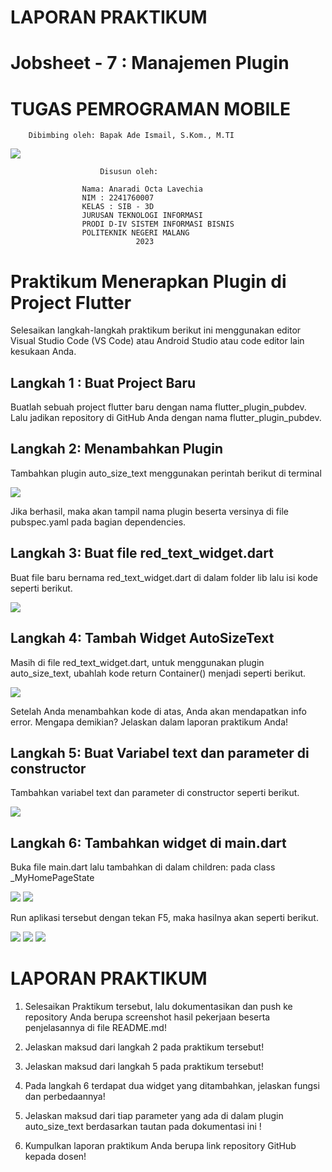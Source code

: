 #                   LAPORAN PRAKTIKUM
#           Jobsheet - 7 : Manajemen Plugin
#               TUGAS PEMROGRAMAN MOBILE
        Dibimbing oleh: Bapak Ade Ismail, S.Kom., M.TI
<img src="logo.jpg">

                        Disusun oleh: 

                    Nama: Anaradi Octa Lavechia
                    NIM : 2241760007
                    KELAS : SIB - 3D
                    JURUSAN TEKNOLOGI INFORMASI
                    PRODI D-IV SISTEM INFORMASI BISNIS
                    POLITEKNIK NEGERI MALANG
                                2023

# Praktikum Menerapkan Plugin di Project Flutter
Selesaikan langkah-langkah praktikum berikut ini menggunakan editor Visual Studio Code (VS Code) atau Android Studio atau code editor lain kesukaan Anda.

## Langkah 1 : Buat Project Baru
Buatlah sebuah project flutter baru dengan nama flutter_plugin_pubdev. Lalu jadikan repository di GitHub Anda dengan nama flutter_plugin_pubdev.

## Langkah 2: Menambahkan Plugin
Tambahkan plugin auto_size_text menggunakan perintah berikut di terminal

<img src="langka2.jpg">

Jika berhasil, maka akan tampil nama plugin beserta versinya di file pubspec.yaml pada bagian dependencies.

## Langkah 3: Buat file red_text_widget.dart
Buat file baru bernama red_text_widget.dart di dalam folder lib lalu isi kode seperti berikut.

<img src="langka3.jpg">

## Langkah 4: Tambah Widget AutoSizeText
Masih di file red_text_widget.dart, untuk menggunakan plugin auto_size_text, ubahlah kode return Container() menjadi seperti berikut.

<img src="langka4.jpg">


Setelah Anda menambahkan kode di atas, Anda akan mendapatkan info error. Mengapa demikian? Jelaskan dalam laporan praktikum Anda!

## Langkah 5: Buat Variabel text dan parameter di constructor
Tambahkan variabel text dan parameter di constructor seperti berikut.

<img src="langkah5.jpg">

## Langkah 6: Tambahkan widget di main.dart
Buka file main.dart lalu tambahkan di dalam children: pada class _MyHomePageState

<img src="langkah6.jpg">

<img src="langkah66.jpg">

Run aplikasi tersebut dengan tekan F5, maka hasilnya akan seperti berikut.

<img src="langkah7.jpg">

<img src="langka7.jpg">

<img src="langka77.jpg">

# LAPORAN PRAKTIKUM

1. Selesaikan Praktikum tersebut, lalu dokumentasikan dan push ke repository Anda berupa screenshot hasil pekerjaan beserta penjelasannya di file README.md!

2. Jelaskan maksud dari langkah 2 pada praktikum tersebut!


3. Jelaskan maksud dari langkah 5 pada praktikum tersebut!
4. Pada langkah 6 terdapat dua widget yang ditambahkan, jelaskan fungsi dan perbedaannya!

5. Jelaskan maksud dari tiap parameter yang ada di dalam plugin auto_size_text berdasarkan tautan pada dokumentasi ini !

6. Kumpulkan laporan praktikum Anda berupa link repository GitHub kepada dosen!